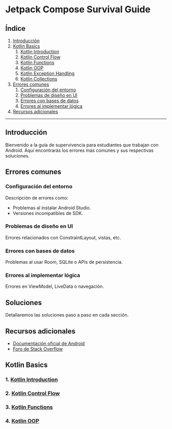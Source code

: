 # Jetpack Compose Survival Guide

## Índice

1. [Introducción](#introducción)
1. [Kotlin Basics](#kotlin-basics)
   1. [Kotlin Introduction](#kotlin-introduction)
   1. [Kotlin Control Flow](#kotlin-control-flow)
   1. [Kotlin Functions](#kotlin-functions)
   1. [Kotlin OOP](#kotlin-oop)
   1. [Kotlin Exception Handling](#)
   1. [Kotlin Collections](#)
1. [Errores comunes](#errores-comunes)
   1. [Configuración del entorno](#configuración-del-entorno)
   1. [Problemas de diseño en UI](#problemas-de-diseño-en-ui)
   1. [Errores con bases de datos](#errores-con-bases-de-datos)
   1. [Errores al implementar lógica](#errores-al-implementar-lógica)
1. [Recursos adicionales](#recursos-adicionales)

---

## Introducción
Bienvenido a la guía de supervivencia para estudiantes que trabajan con Android. Aquí encontrarás los errores más comunes y sus respectivas soluciones.

## Errores comunes

### Configuración del entorno
Descripción de errores como: 
- Problemas al instalar Android Studio.
- Versiones incompatibles de SDK.

### Problemas de diseño en UI
Errores relacionados con ConstraintLayout, vistas, etc.

### Errores con bases de datos
Problemas al usar Room, SQLite o APIs de persistencia.

### Errores al implementar lógica
Errores en ViewModel, LiveData o navegación.

## Soluciones
Detallaremos las soluciones paso a paso en cada sección.

## Recursos adicionales
- [Documentación oficial de Android](https://developer.android.com/docs)
- [Foro de Stack Overflow](https://stackoverflow.com/)

## Kotlin Basics

### 1. [Kotlin Introduction](./1_Kotlin_Intro.md)
### 2. [Kotlin Control Flow](./2_Kotlin_Control_Flow.md)
### 3. [Kotlin Functions](./3_Kotlin_Functions.md)
### 4. [Kotlin OOP](./4_Kotlin_OOP.md)
